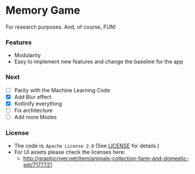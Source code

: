 # Memory Game

For research purposes. And, of course, FUN!

### Features

- Modularity
- Easy to implement new features and change the baseline for the app

### Next

- [ ] Parity with the Machine Learning Code
- [x] Add Blur effect
- [x] Kotlinify everything
- [ ] Fix architecture
- [ ] Add more Modes

### License

- The code is: `Apache License 2.0` (See [LICENSE](./LICENSE.md) for details.)
- For UI assets please check the licenses here:
	- http://graphicriver.net/item/animals-collection-farm-and-domestic-set/7177721

